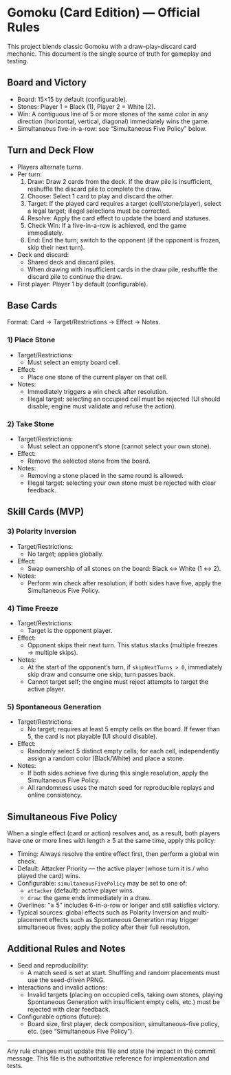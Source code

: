# Gomoku (Card Edition) — Official Rules

This project blends classic Gomoku with a draw–play–discard card mechanic. This document is the single source of truth for gameplay and testing.

## Board and Victory
- Board: 15×15 by default (configurable).
- Stones: Player 1 = Black (1), Player 2 = White (2).
- Win: A contiguous line of 5 or more stones of the same color in any direction (horizontal, vertical, diagonal) immediately wins the game.
- Simultaneous five-in-a-row: see “Simultaneous Five Policy” below.

## Turn and Deck Flow
- Players alternate turns.
- Per turn:
  1) Draw: Draw 2 cards from the deck. If the draw pile is insufficient, reshuffle the discard pile to complete the draw.
  2) Choose: Select 1 card to play and discard the other.
  3) Target: If the played card requires a target (cell/stone/player), select a legal target; illegal selections must be corrected.
  4) Resolve: Apply the card effect to update the board and statuses.
  5) Check Win: If a five-in-a-row is achieved, end the game immediately.
  6) End: End the turn; switch to the opponent (if the opponent is frozen, skip their next turn).
- Deck and discard:
  - Shared deck and discard piles.
  - When drawing with insufficient cards in the draw pile, reshuffle the discard pile to continue the draw.
- First player: Player 1 by default (configurable).

## Base Cards
Format: Card → Target/Restrictions → Effect → Notes.

### 1) Place Stone

- Target/Restrictions:
  - Must select an empty board cell.
- Effect:
  - Place one stone of the current player on that cell.
- Notes:
  - Immediately triggers a win check after resolution.
  - Illegal target: selecting an occupied cell must be rejected (UI should disable; engine must validate and refuse the action).


### 2) Take Stone

- Target/Restrictions:
  - Must select an opponent’s stone (cannot select your own stone).
- Effect:
  - Remove the selected stone from the board.
- Notes:
  - Removing a stone placed in the same round is allowed.
  - Illegal target: selecting your own stone must be rejected with clear feedback.


## Skill Cards (MVP)

### 3) Polarity Inversion

- Target/Restrictions:
  - No target; applies globally.
- Effect:
  - Swap ownership of all stones on the board: Black ↔ White (1 ↔ 2).
- Notes:
  - Perform win check after resolution; if both sides have five, apply the Simultaneous Five Policy.


### 4) Time Freeze

- Target/Restrictions:
  - Target is the opponent player.
- Effect:
  - Opponent skips their next turn. This status stacks (multiple freezes → multiple skips).
- Notes:
  - At the start of the opponent’s turn, if `skipNextTurns > 0`, immediately skip draw and consume one skip; turn passes back.
  - Cannot target self; the engine must reject attempts to target the active player.


### 5) Spontaneous Generation

- Target/Restrictions:
  - No target; requires at least 5 empty cells on the board. If fewer than 5, the card is not playable (UI should disable).
- Effect:
  - Randomly select 5 distinct empty cells; for each cell, independently assign a random color (Black/White) and place a stone.
- Notes:
  - If both sides achieve five during this single resolution, apply the Simultaneous Five Policy.
  - All randomness uses the match seed for reproducible replays and online consistency.


## Simultaneous Five Policy

When a single effect (card or action) resolves and, as a result, both players have one or more lines with length ≥ 5 at the same time, apply this policy:

- Timing: Always resolve the entire effect first, then perform a global win check.
- Default: Attacker Priority — the active player (whose turn it is / who played the card) wins.
- Configurable: `simultaneousFivePolicy` may be set to one of:
  - `attacker` (default): active player wins.
  - `draw`: the game ends immediately in a draw.
- Overlines: “≥ 5” includes 6-in-a-row or longer and still satisfies victory.
- Typical sources: global effects such as Polarity Inversion and multi-placement effects such as Spontaneous Generation may trigger simultaneous fives; apply the policy after their full resolution.

## Additional Rules and Notes

- Seed and reproducibility:
  - A match seed is set at start. Shuffling and random placements must use the seed-driven PRNG.
- Interactions and invalid actions:
  - Invalid targets (placing on occupied cells, taking own stones, playing Spontaneous Generation with insufficient empty cells, etc.) must be rejected with clear feedback.
- Configurable options (future):
  - Board size, first player, deck composition, simultaneous-five policy, etc. (see “Simultaneous Five Policy”).

---
Any rule changes must update this file and state the impact in the commit message. This file is the authoritative reference for implementation and tests.

